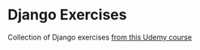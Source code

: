 # Django Exercises

Collection of Django exercises [from this Udemy course](https://www.udemy.com/course/python-and-django-full-stack-web-developer-bootcamp/)
